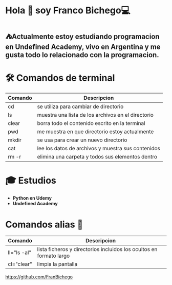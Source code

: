 # Hola 👋 soy **Franco Bichego**💻

##  ⛺Actualmente estoy estudiando programacion en **Undefined Academy**, vivo en Argentina y me gusta todo lo relacionado con la programacion.
# 🛠️️ Comandos de terminal
| Comando | Descripcion                                        |
| ------- | -------------------------------------------------- |
| cd      | se utiliza para cambiar de directorio              |
| ls      | muestra una lista de los archivos en el directorio |
| clear   | borra todo el contenido escrito en la terminal     |
| pwd     | me muestra en que directorio estoy actualmente     |
| mkdir   | se usa para crear un nuevo directorio              |
| cat     | lee los datos de archivos y muestra sus contenidos |
| rm -r   | elimina una carpeta y todos sus elementos dentro   |

# 🎓 Estudios
- **Python en Udemy**
- **Undefined Academy**

# Comandos alias 📝

| Comando     | Descripcion                                                         |
| ----------- | ------------------------------------------------------------------- |
| ll="ls -al" | lista ficheros y directorios incluidos los ocultos en formato largo |
| cl="clear"  | limpia la pantalla                                                  |

https://github.com/FranBichego